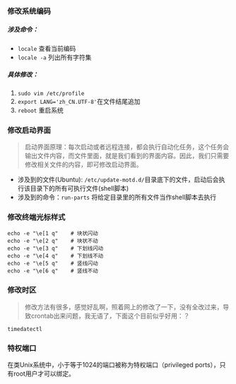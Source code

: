### 修改系统编码
##### 涉及命令：
- `locale`  查看当前编码
- `locale -a` 列出所有字符集
##### 具体修改：
1. `sudo vim /etc/profile`
2. `export LANG='zh_CN.UTF-8'`在文件结尾追加
3. `reboot` 重启系统
### 修改启动界面
> 启动界面原理：每次启动或者远程连接，都会执行自动化任务，这个任务会输出文件内容，而文件里面，就是我们看到的界面内容。因此，我们只需要修改相关文件的内容，即可修改启动界面。
- 涉及到的文件(Ubuntu): `/etc/update-motd.d/`目录底下的文件，启动后会执行该目录下的所有可执行文件(shell脚本)
- 涉及到的命令：`run-parts` 将给定目录里的所有文件当作shell脚本去执行
### 修改终端光标样式
``` 
echo -e "\e[1 q"    # 块状闪动
echo -e "\e[2 q"    # 块状不动
echo -e "\e[3 q"    # 下划线闪动
echo -e "\e[4 q"    # 下划线不动
echo -e "\e[5 q"    # 竖线闪动
echo -e "\e[6 q"    # 竖线不动
```
### 修改时区
>修改方法有很多，感觉好乱啊，照着网上的修改了一下，没有全改过来，导致crontab出来问题，我无语了，下面这个目前似乎好用：？

`timedatectl`
### 特权端口
在类Unix系统中，小于等于1024的端口被称为特权端口（privileged ports），只有root用户才可以绑定。